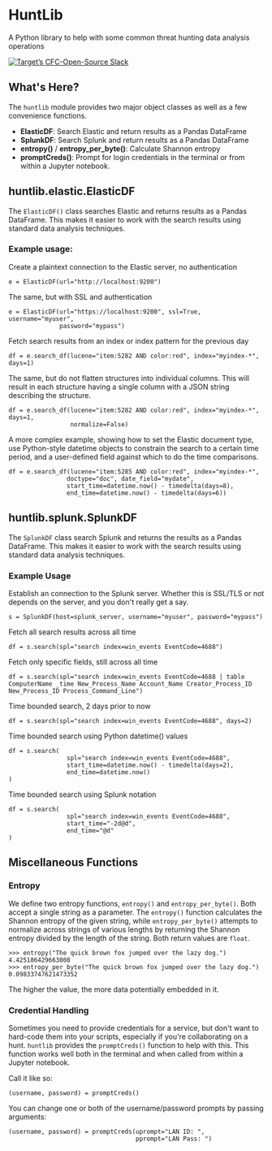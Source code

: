# HuntLib
A Python library to help with some common threat hunting data analysis operations

[![Target’s CFC-Open-Source Slack](https://cfc-slack-inv.herokuapp.com/badge.svg?colorA=155799&colorB=159953)](https://cfc-slack-inv.herokuapp.com/)

## What's Here?
The `huntlib` module provides two major object classes as well as a few convenience functions.  

* **ElasticDF**: Search Elastic and return results as a Pandas DataFrame
* **SplunkDF**: Search Splunk and return results as a Pandas DataFrame
* **entropy()** / **entropy_per_byte()**: Calculate Shannon entropy
* **promptCreds()**: Prompt for login credentials in the terminal or from within a Jupyter notebook.

## huntlib.elastic.ElasticDF
The `ElasticDF()` class searches Elastic and returns results as a Pandas DataFrame.  This makes it easier to work with the search results using standard data analysis techniques.

### Example usage:

Create a plaintext connection to the Elastic server, no authentication

    e = ElasticDF(url="http://localhost:9200")

The same, but with SSL and authentication

    e = ElasticDF(url="https://localhost:9200", ssl=True, username="myuser",
                  password="mypass")

Fetch search results from an index or index pattern for the previous day

    df = e.search_df(lucene="item:5282 AND color:red", index="myindex-*", days=1)

The same, but do not flatten structures into individual columns. This will result in each structure having a single column with a JSON string describing the structure.

    df = e.search_df(lucene="item:5282 AND color:red", index="myindex-*", days=1,
                     normalize=False)

A more complex example, showing how to set the Elastic document type, use Python-style datetime objects to constrain the search to a certain time period, and a user-defined field against which to do the time comparisons.

    df = e.search_df(lucene="item:5285 AND color:red", index="myindex-*",
                    doctype="doc", date_field="mydate",
                    start_time=datetime.now() - timedelta(days=8),
                    end_time=datetime.now() - timedelta(days=6))

## huntlib.splunk.SplunkDF

The `SplunkDF` class search Splunk and returns the results as a Pandas DataFrame. This makes it easier to work with the search results using standard data analysis techniques.

### Example Usage

Establish an connection to the Splunk server. Whether this is SSL/TLS or not depends on the server, and you don't really get a say.

    s = SplunkDF(host=splunk_server, username="myuser", password="mypass")

Fetch all search results across all time

    df = s.search(spl="search index=win_events EventCode=4688")

Fetch only specific fields, still across all time

    df = s.search(spl="search index=win_events EventCode=4688 | table ComputerName _time New_Process_Name Account_Name Creator_Process_ID New_Process_ID Process_Command_Line")

Time bounded search, 2 days prior to now

    df = s.search(spl="search index=win_events EventCode=4688", days=2)

Time bounded search using Python datetime() values

    df = s.search(
                    spl="search index=win_events EventCode=4688",
                    start_time=datetime.now() - timedelta(days=2),
                    end_time=datetime.now()
    )

Time bounded search using Splunk notation

    df = s.search(
                    spl="search index=win_events EventCode=4688",
                    start_time="-2d@d",
                    end_time="@d"
    )

## Miscellaneous Functions

### Entropy

We define two entropy functions, `entropy()` and `entropy_per_byte()`. Both accept a single string as a parameter.  The `entropy()` function calculates the Shannon entropy of the given string, while `entropy_per_byte()` attempts to normalize across strings of various lengths by returning the Shannon entropy divided by the length of the string.  Both return values are `float`.

    >>> entropy("The quick brown fox jumped over the lazy dog.")
    4.425186429663008
    >>> entropy_per_byte("The quick brown fox jumped over the lazy dog.")
    0.09833747621473352

The higher the value, the more data potentially embedded in it.

### Credential Handling

Sometimes you need to provide credentials for a service, but don't want to hard-code them into your scripts, especially if you're collaborating on a hunt.  `huntlib` provides the `promptCreds()` function to help with this. This function works well both in the terminal and when called from within a Jupyter notebook.

Call it like so:

    (username, password) = promptCreds()

You can change one or both of the username/password prompts by passing arguments:

    (username, password) = promptCreds(uprompt="LAN ID: ",
                                       pprompt="LAN Pass: ")
